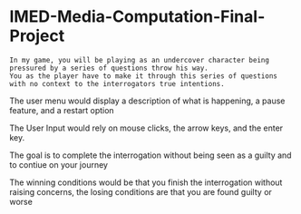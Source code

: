 # IMED-Media-Computation-Final-Project
    
    In my game, you will be playing as an undercover character being pressured by a series of questions throw his way.
    You as the player have to make it through this series of questions with no context to the interrogators true intentions.

The user menu would display a description of what is happening, a pause feature, and a restart option

The User Input would rely on mouse clicks, the arrow keys, and the enter key.

The goal is to complete the interrogation without being seen as a guilty and to contiue on your journey

The winning conditions would be that you finish the interrogation without raising concerns, the losing conditions are that you are found guilty or worse